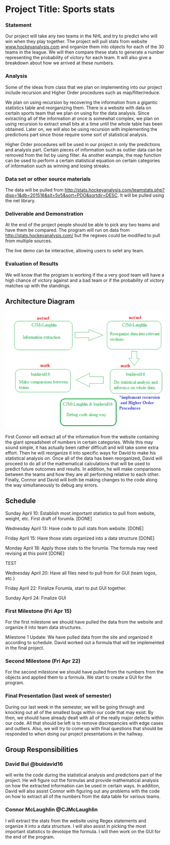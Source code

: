 # Project Title: Sports stats

### Statement 
Our project will take any two teams in the NHL and try to predict who will win when they play together. The project will pull stats from website www.hockeyanalysis.com and organize them into objects for each of the 30 teams in the league. We will then compare these stats to generate a number representing the probability of victory for each team. It will also give a breakdown about how we arrived at these numbers.

### Analysis
Some of the ideas from class that we plan on implementing into our project include recursion and Higher Order procedures such as map/filter/reduce.

We plan on using recursion by recovering the information from a gigantic statistics table and reorganizing them. There is a website with data on certain sports team that we plan on using for the data analysis. Since extracting all of the information at once is somewhat complex, we plan on using recursion to extract small bits at a time until the whole table has been obtained. Later on, we will also be using recursion with implementing the predictions part since those require some sort of statistical analysis.

Higher Order procedures will be used in our project in only the predictions and analysis part. Certain pieces of information such as outlier data can be removed from the list by using filter. As another example, the map function can be used to perform a certain statistical equation on certain categories of information such as winning and losing streaks.

### Data set or other source materials 
The data will be pulled from http://stats.hockeyanalysis.com/teamstats.php?disp=1&db=201516&sit=5v5&sort=PDO&sortdir=DESC. It will be pulled using the net library.


### Deliverable and Demonstration

At the end of the project people should be able to pick any two teams and have them be compared. The program will run on data from http://stats.hockeyanalysis.com/ but the regexes could be modified to pull from multiple sources.

The live demo can be interactive, allowing users to selet any team.


### Evaluation of Results
We will know that the program is working if the a very good team will have a high chance of victory against and a bad team or if the probability of victory matches up with the standings.

## Architecture Diagram

![alt tag](https://github.com/oplS16projects/Sports-Stats-David-and-Connor/blob/master/architecture_diagram.png)

First Connor will extract all of the information from the website containing the giant spreadsheet of numbers in certain categories. While this may sound simple, it has actually been rather difficult and will take some extra effort. Then he will reorganize it into specific ways for David to make his statistical analysis on. Once all of the data has been reorganized, David will proceed to do all of the mathematical calculations that will be used to predict future outcomes and results. In addition, he will make comparisons between the teams and how they are all performing relative to each other. Finally, Connor and David will both be making changes to the code along the way simultaneously to debug any errors.

## Schedule


Sunday April 10: Establish most important statistics to pull from website, weight, etc. First draft of forumla. [DONE]

Wednesday April 13: Have code to pull stats from website. [DONE]

Friday April 15: Have those stats organized into a data structure [DONE]

Monday April 18: Apply those stats to the forumla. The formula may need revising at this point [DONE]

TEST

Wednesday April 20: Have all files need to pull from for GUI (team logos, etc.)

Friday April 22: Finalize Forumla, start to put GUI together.

Sunday April 24: Finalize GUI

### First Milestone (Fri Apr 15)
For the first milestone we should have pulled the data from the website and organize it into team data structures.

Milestone 1 Update: We have pulled data from the site and organized it according to schedule. David worked out a formula that will be implemented in the final project.

### Second Milestone (Fri Apr 22)
For the second milestone we should have pulled from the numbers from the objects and applied them to a formula. We start to create a GUI for the program. 


### Final Presentation (last week of semester)
During our last week in the semester, we will be going through and knocking out all of the smallest bugs within our code that may exist. By then, we should have already dealt with all of the really major defects within our code. All that should be left is to remove discrepancies with edge cases and outliers. Also, we will try to come up with final questions that should be responded to when doing our project presentations in the hallway.

## Group Responsibilities

### David Bui @buidavid16
will write the code during the statistical analysis and predictions part of the project. He will figure out the formulas and provide mathematical analysis on how the extracted information can be used in certain ways. In addition, David will also assist Connor with figuring out any problems with the code on how to extract all of the numbers from the data table for various teams.

### Connor McLaughlin @CJMcLaughlin
I will extract the stats from the website using Regex statements and organize it into a data structure. I will also assist in picking the most important statistics to devolope the formula. I will then work on the GUI for the end of the program.
